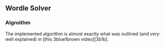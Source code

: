 ## Wordle Solver

### Algroithm

The implemented algorithm is almost exactly what was outlined (and
_very_ well explained) in [this 3blue1brown video][3b1b].
